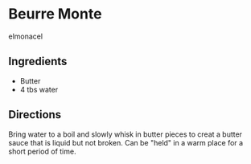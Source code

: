 # Beurre Monte 

elmonacel

## Ingredients

- Butter
- 4 tbs water

## Directions

Bring water to a boil and slowly whisk in butter pieces to creat a butter sauce that is liquid but not broken. Can be "held" in a warm place for a short period of time.

